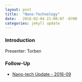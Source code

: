 ```yaml
---
layout: post
title:  "Nano-Technology"
date:   2016-02-04 21:00:07 -0700
categories: jekyll update
---
```


### Introduction

Presenter: Torben

### Follow-Up

* [Nano-tech Update - 2016-09](/assets/present/nanotech-update-2016-09.pdf) 
